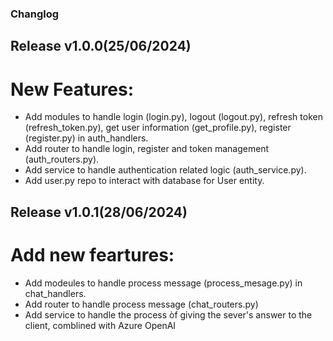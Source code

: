 ### Changlog
## Release v1.0.0(25/06/2024)
# New Features:

- Add modules to handle login (login.py), logout (logout.py), refresh token (refresh_token.py), get user information (get_profile.py), register (register.py) in auth_handlers.
- Add router to handle login, register and token management (auth_routers.py).
- Add service to handle authentication related logic (auth_service.py).
- Add user.py repo to interact with database for User entity.

## Release v1.0.1(28/06/2024)
# Add new feartures:

- Add modeules to handle process message (process_mesage.py) in chat_handlers.
- Add router to handle process message (chat_routers.py)
- Add service to handle the process òf giving the sever's answer to the client, comblined with Azure OpenAI
